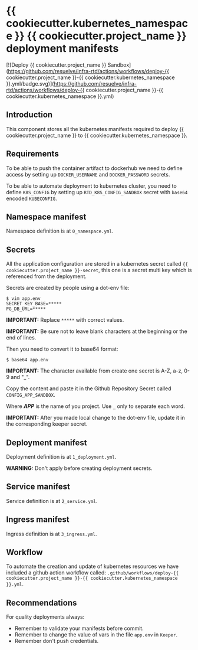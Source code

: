 # {{ cookiecutter.kubernetes_namespace }} {{ cookiecutter.project_name }} deployment manifests

[![Deploy {{ cookiecutter.project_name }} Sandbox](https://github.com/resuelve/infra-rtd/actions/workflows/deploy-{{ cookiecutter.project_name }}-{{ cookiecutter.kubernetes_namespace }}.yml/badge.svg)](https://github.com/resuelve/infra-rtd/actions/workflows/deploy-{{ cookiecutter.project_name }}-{{ cookiecutter.kubernetes_namespace }}.yml)

## Introduction

This component stores all the kubernetes manifests required to deploy {{ cookiecutter.project_name }} to {{ cookiecutter.kubernetes_namespace }}.

## Requirements

To be able to push the container artifact to dockerhub we need to define access by setting up
`DOCKER_USERNAME` and `DOCKER_PASSWORD` secrets.

To be able to automate deployment to kubernetes cluster, you need to define `K8S_CONFIG` by
setting up `RTD_K8S_CONFIG_SANDBOX` secret with `base64` encoded `KUBECONFIG`.

## Namespace manifest

Namespace definition is at `0_namespace.yml`.

## Secrets

All the application configuration are stored in a kubernetes secret called `{{ cookiecutter.project_name }}-secret`, this one is a
secret multi key which is referenced from the deployment.

Secrets are created by people using a dot-env file:

```
$ vim app.env
SECRET_KEY_BASE=*****
PG_DB_URL=*****
```

**IMPORTANT:** Replace `*****` with correct values.

**IMPORTANT:** Be sure not to leave blank characters at the beginning or the end of lines.

Then you need to convert it to base64 format:

```
$ base64 app.env
```
**IMPORTANT:** The character available from create one secret is A-Z, a-z, 0-9 and "_".

Copy the content and paste it in the Github Repository Secret called `CONFIG_APP_SANDBOX`.

Where **_APP_** is the name of you project. Use `_` only to separate each word.

**IMPORTANT:** After you made local change to the dot-env file, update it in the corresponding keeper secret.

## Deployment manifest

Deployment definition is at `1_deployment.yml`.

**WARNING:** Don't apply before creating deployment secrets.

## Service manifest

Service definition is at `2_service.yml`.

## Ingress manifest

Ingress definition is at `3_ingress.yml`.

## Workflow

To automate the creation and update of kubernetes resources we have included a github action workflow called:
`.github/workflows/deploy-{{ cookiecutter.project_name }}-{{ cookiecutter.kubernetes_namespace }}.yml`.

## Recommendations

For quality deployments always:

 * Remember to validate your manifests before commit.
 * Remember to change the value of vars in the file `app.env` in `Keeper`.
 * Remember don't push credentials.

